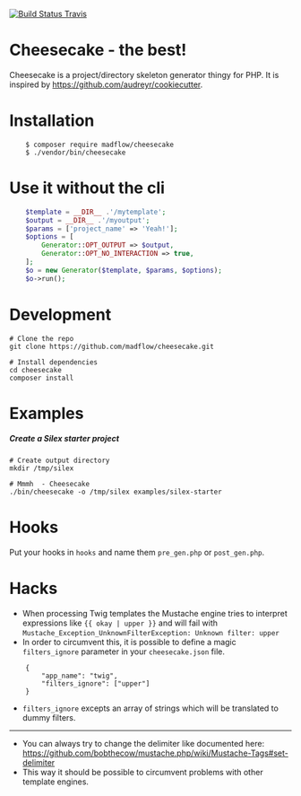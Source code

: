 [![Build Status Travis](https://travis-ci.org/madflow/cheesecake.png?branch=master)](https://travis-ci.org/madflow/cheesecake)

#  Cheesecake - the best!

Cheesecake is a project/directory skeleton generator thingy for PHP. It is inspired by
https://github.com/audreyr/cookiecutter.

# Installation

```
    $ composer require madflow/cheesecake
    $ ./vendor/bin/cheesecake
```

# Use it without the cli

```php
    $template = __DIR__ .'/mytemplate';
    $output = __DIR__ .'/myoutput';
    $params = ['project_name' => 'Yeah!'];
    $options = [
        Generator::OPT_OUTPUT => $output,
        Generator::OPT_NO_INTERACTION => true,
    ];
    $o = new Generator($template, $params, $options);
    $o->run();
```

# Development

```
# Clone the repo
git clone https://github.com/madflow/cheesecake.git

# Install dependencies
cd cheesecake
composer install
```

# Examples

##### Create a Silex starter project
```
# Create output directory
mkdir /tmp/silex

# Mmmh  - Cheesecake
./bin/cheesecake -o /tmp/silex examples/silex-starter
```

# Hooks

Put your hooks in ```hooks``` and name them ```pre_gen.php``` or ```post_gen.php```.

# Hacks

+ When processing Twig templates the Mustache engine tries to interpret expressions like ```{{ okay | upper }}``` and will fail with ```Mustache_Exception_UnknownFilterException: Unknown filter: upper```
+  In order to circumvent this, it is possible to define a magic ```filters_ignore``` parameter in your ```cheesecake.json``` file.

```
    {
        "app_name": "twig",
        "filters_ignore": ["upper"]
    }
```
+ ```filters_ignore``` excepts an array of strings which will be translated to dummy filters.

----

+ You can always try to change the delimiter like documented here: https://github.com/bobthecow/mustache.php/wiki/Mustache-Tags#set-delimiter
+ This way it should be possible to circumvent problems with other template engines.


